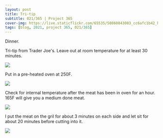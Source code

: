 ```yaml
---
layout: post
title: Tri-tip
subtitle: 021/365 | Project 365
cover-img: https://live.staticflickr.com/65535/50860843003_cc6afc1b42_h.jpg
tags: [blog, 2021, project 365, 021/365]
---
```

Dinner.

Tri-tip from Trader Joe's.  Leave out at room temperature for at least 30 minutes.
<p class="post-img-wrap">
  <img src="https://live.staticflickr.com/65535/50860687443_8c8b188ec0_h.jpg">
</p>
Put in a pre-heated oven at 250F.
<p class="post-img-wrap">
  <img src="https://live.staticflickr.com/65535/50861400971_e568c9df13_h.jpg">
</p>
Check for internal temperature after the meat has been in oven for an hour. 165F will give you a medium done meat.
<p class="post-img-wrap">
  <img src="https://live.staticflickr.com/65535/50861401156_0fa39c57a8_h.jpg">
</p>
I put the meat on the gril for about 3 minutes on each side and let sit for about 20 minutes before cutting into it.
<p class="post-img-wrap">
  <img src="https://live.staticflickr.com/65535/50861554876_fd4e656666_k.jpg">
</p>

